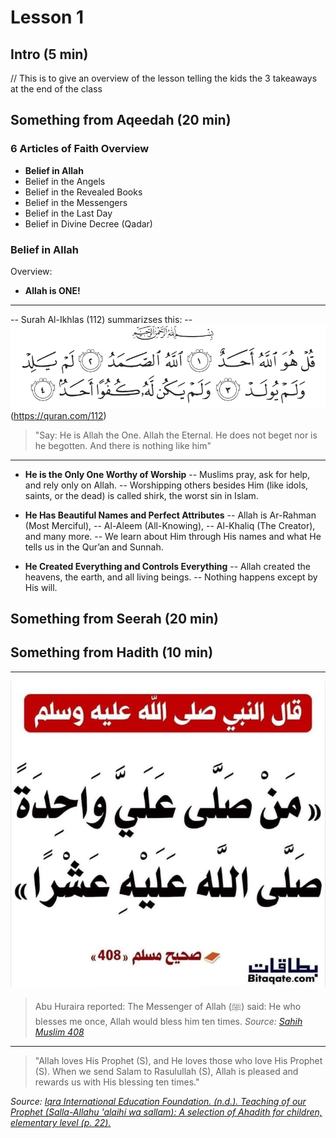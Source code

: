 # Lesson 1

## Intro (5 min)
// This is to give an overview of the lesson telling the kids the 3 takeaways at the end of the class

## Something from Aqeedah (20 min)

### 6 Articles of Faith Overview
- **Belief in Allah**
- Belief in the Angels
- Belief in the Revealed Books
- Belief in the Messengers
- Belief in the Last Day
- Belief in Divine Decree (Qadar)

### Belief in Allah

Overview:
- **Allah is ONE!**
---------------------------------------
-- Surah Al-Ikhlas (112) summarizses this:
-- ![surah-al-ikhlas](./images/surah-al-ikhlas.png)(https://quran.com/112)
 > "Say: He is Allah the One. Allah the Eternal. He does not beget nor is he begotten. And there is nothing like him"
----------------------------------------
- **He is the Only One Worthy of Worship**
-- Muslims pray, ask for help, and rely only on Allah.
-- Worshipping others besides Him (like idols, saints, or the dead) is called shirk, the worst sin in Islam.

- **He Has Beautiful Names and Perfect Attributes**
-- Allah is Ar-Rahman (Most Merciful), 
-- Al-Aleem (All-Knowing), 
-- Al-Khaliq (The Creator), and many more.
-- We learn about Him through His names and what He tells us in the Qur’an and Sunnah.

- **He Created Everything and Controls Everything**
-- Allah created the heavens, the earth, and all living beings.
-- Nothing happens except by His will.


## Something from Seerah (20 min)

## Something from Hadith (10 min)

-------------------------------------

![Sahih_muslim_408](./images/shahih_mulsim_408.jpg)
>Abu Huraira reported: The Messenger of Allah (ﷺ) said: He who blesses me once, Allah would bless him ten times.
*Source: [Sahih Muslim 408](https://sunnah.com/muslim:408)*

-------------------------------------

>"Allah loves His Prophet (S), and He loves those who love His Prophet (S). When we send Salam to Rasulullah (S), Allah is pleased and rewards us with His blessing ten times."

*Source: [Iqra International Education Foundation. (n.d.). Teaching of our Prophet (Salla-Allahu 'alaihi wa sallam): A selection of Ahadith for children, elementary level (p. 22).](https://www.iqra.org/products/teachings-of-our-prophet-ahadi?_pos=1&_psq=teaching+of+our&_ss=e&_v=1.0)*

